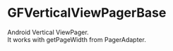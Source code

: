 # GFVerticalViewPagerBase
Android Vertical ViewPager.<br />
It works with getPageWidth from PagerAdapter.
